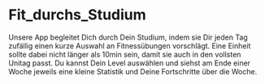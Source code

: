 # Fit_durchs_Studium

Unsere App begleitet Dich durch Dein Studium, indem sie Dir jeden Tag zufällig einen kurze Auswahl an Fitnessübungen vorschlägt. Eine Einheit sollte dabei nicht länger als 10min sein, damit sie auch in den vollsten Unitag passt. 
Du kannst Dein Level auswählen und siehst am Ende einer Woche jeweils eine kleine Statistik und Deine Fortschritte über die Woche.
